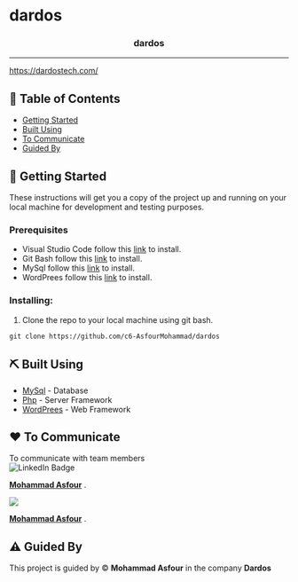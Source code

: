 # dardos


<p align="center">
  <a href="" rel="noopener">
 </a>
</p>

<h3 align="center">
dardos</h3>

---


<a href='Link Demo Here'>https://dardostech.com/</a>
    <br> 
</p>

## 📝 Table of Contents

- [Getting Started](#getting_started)
- [Built Using](#built_using)
- [To Communicate](#To_Communicate)
- [Guided By](#guided_by)


## 🏁 Getting Started <a name = "getting_started"></a>

These instructions will get you a copy of the project up and running on your local machine for development and testing purposes.

### Prerequisites

- Visual Studio Code follow this <a href='#'>link</a> to install.
- Git Bash follow this <a href=''>link</a> to install.
- MySql follow this <a href='#'>link</a> to install.
- WordPrees follow this <a href='#'>link</a> to install.

### Installing:

1. Clone the repo to your local machine using git bash.

```
git clone https://github.com/c6-AsfourMohammad/dardos
```
## ⛏️ Built Using <a name = "built_using"></a>

- [MySql](#) - Database
- [Php](#) - Server Framework
- [WordPrees](3) - Web Framework
## ❤️ To Communicate <a name = "To_Communicate"></a>
To communicate with team members 
    <br> 
    <img src="https://img.shields.io/badge/LinkedIn-blue?style=for-the-badge&logo=linkedin&logoColor=white" alt="LinkedIn Badge"/> <br>

**[Mohammad Asfour](https://www.linkedin.com/in/mohammad-asfour-/)** .
 <br>

 <img src="https://img.shields.io/badge/Gmail-D14836?style=for-the-badge&logo=gmail&logoColor=white" />


**[Mohammad Asfour](mohammad.asfo@gmail.com)** .

## ⚠️ Guided By <a name = "guided_by"></a>

This project is guided by ©️ **Mohammad Asfour** in the company **Dardos**
